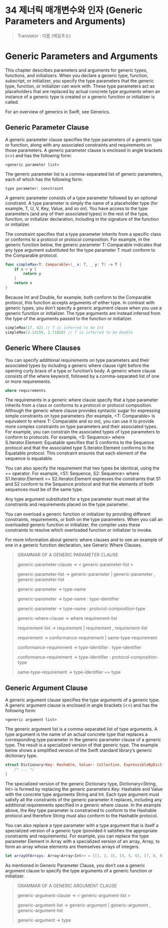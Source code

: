 # 34 제너릭 매개변수와 인자 (Generic Parameters and Arguments)
> Translator : 이름 (메일주소)

# Generic Parameters and Arguments
This chapter describes parameters and arguments for generic types, functions, and initializers. When you declare a generic type, function, subscript, or initializer, you specify the type parameters that the generic type, function, or initializer can work with. These type parameters act as placeholders that are replaced by actual concrete type arguments when an instance of a generic type is created or a generic function or initializer is called.

For an overview of generics in Swift, see Generics.

## Generic Parameter Clause
A generic parameter clause specifies the type parameters of a generic type or function, along with any associated constraints and requirements on those parameters. A generic parameter clause is enclosed in angle brackets (<>) and has the following form:
```
<generic parameter list>
```
The generic parameter list is a comma-separated list of generic parameters, each of which has the following form:
```
type parameter: constraint
```
A generic parameter consists of a type parameter followed by an optional constraint. A type parameter is simply the name of a placeholder type (for example, T, U, V, Key, Value, and so on). You have access to the type parameters (and any of their associated types) in the rest of the type, function, or initializer declaration, including in the signature of the function or initializer.

The constraint specifies that a type parameter inherits from a specific class or conforms to a protocol or protocol composition. For example, in the generic function below, the generic parameter T: Comparable indicates that any type argument substituted for the type parameter T must conform to the Comparable protocol.
```swift
func simpleMax<T: Comparable>(_ x: T, _ y: T) -> T {
    if x < y {
        return y
    }
    return x
}
```
Because Int and Double, for example, both conform to the Comparable protocol, this function accepts arguments of either type. In contrast with generic types, you don’t specify a generic argument clause when you use a generic function or initializer. The type arguments are instead inferred from the type of the arguments passed to the function or initializer.
```swift
simpleMax(17, 42) // T is inferred to be Int
simpleMax(3.14159, 2.71828) // T is inferred to be Double
```

## Generic Where Clauses
You can specify additional requirements on type parameters and their associated types by including a generic where clause right before the opening curly brace of a type or function’s body. A generic where clause consists of the where keyword, followed by a comma-separated list of one or more requirements.
```swift
where requirements
```
The requirements in a generic where clause specify that a type parameter inherits from a class or conforms to a protocol or protocol composition. Although the generic where clause provides syntactic sugar for expressing simple constraints on type parameters (for example, <T: Comparable> is equivalent to <T> where T: Comparable and so on), you can use it to provide more complex constraints on type parameters and their associated types. For example, you can constrain the associated types of type parameters to conform to protocols. For example, <S: Sequence> where S.Iterator.Element: Equatable specifies that S conforms to the Sequence protocol and that the associated type S.Iterator.Element conforms to the Equatable protocol. This constraint ensures that each element of the sequence is equatable.

You can also specify the requirement that two types be identical, using the == operator. For example, <S1: Sequence, S2: Sequence> where S1.Iterator.Element == S2.Iterator.Element expresses the constraints that S1 and S2 conform to the Sequence protocol and that the elements of both sequences must be of the same type.

Any type argument substituted for a type parameter must meet all the constraints and requirements placed on the type parameter.

You can overload a generic function or initializer by providing different constraints, requirements, or both on the type parameters. When you call an overloaded generic function or initializer, the compiler uses these constraints to resolve which overloaded function or initializer to invoke.

For more information about generic where clauses and to see an example of one in a generic function declaration, see Generic Where Clauses.

> GRAMMAR OF A GENERIC PARAMETER CLAUSE
> 
> generic-parameter-clause → < generic-parameter-list >
> 
> generic-parameter-list → generic-parameter | generic-parameter , generic-parameter-list
> 
> generic-parameter → type-name
> 
> generic-parameter → type-name : type-identifier
> 
> generic-parameter → type-name : protocol-composition-type
> 
> generic-where-clause → where requirement-list
> 
> requirement-list → requirement | requirement , requirement-list
> 
> requirement → conformance-requirement | same-type-requirement
> 
> conformance-requirement → type-identifier : type-identifier
> 
> conformance-requirement → type-identifier : protocol-composition-type
> 
> same-type-requirement → type-identifier == type

## Generic Argument Clause
A generic argument clause specifies the type arguments of a generic type. A generic argument clause is enclosed in angle brackets (<>) and has the following form:
```
<generic argument list>
```
The generic argument list is a comma-separated list of type arguments. A type argument is the name of an actual concrete type that replaces a corresponding type parameter in the generic parameter clause of a generic type. The result is a specialized version of that generic type. The example below shows a simplified version of the Swift standard library’s generic dictionary type.
```swift
struct Dictionary<Key: Hashable, Value>: Collection, ExpressibleByDictionaryLiteral {
    /* ... */
}
```
The specialized version of the generic Dictionary type, Dictionary<String, Int> is formed by replacing the generic parameters Key: Hashable and Value with the concrete type arguments String and Int. Each type argument must satisfy all the constraints of the generic parameter it replaces, including any additional requirements specified in a generic where clause. In the example above, the Key type parameter is constrained to conform to the Hashable protocol and therefore String must also conform to the Hashable protocol.

You can also replace a type parameter with a type argument that is itself a specialized version of a generic type (provided it satisfies the appropriate constraints and requirements). For example, you can replace the type parameter Element in Array<Element> with a specialized version of an array, Array<Int>, to form an array whose elements are themselves arrays of integers.
```swift
let arrayOfArrays: Array<Array<Int>> = [[1, 2, 3], [4, 5, 6], [7, 8, 9]]
```
As mentioned in Generic Parameter Clause, you don’t use a generic argument clause to specify the type arguments of a generic function or initializer.

> GRAMMAR OF A GENERIC ARGUMENT CLAUSE
> 
> generic-argument-clause → < generic-argument-list >
> 
> generic-argument-list → generic-argument | generic-argument , generic-argument-list
> 
> generic-argument → type
